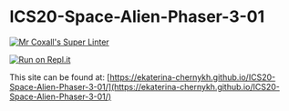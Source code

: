 # ICS20-Space-Alien-Phaser-3-01

[![Mr Coxall's Super Linter](https://github.com/ekaterina-chernykh/ICS20-Space-Alien-Phaser-3-01/workflows/Mr%20Coxall's%20Super%20Linter/badge.svg)](https://github.com/ekaterina-chernykh/ICS20-Space-Alien-Phaser-3-01/actions)

[![Run on Repl.it](https://repl.it/badge/github/ekaterina-chernykh/ICS20-Space-Alien-Phaser-3-01)](https://repl.it/github/ekaterina-chernykh/ICS20-Space-Alien-Phaser-3-01)

This site can be found at: [https://ekaterina-chernykh.github.io/ICS20-Space-Alien-Phaser-3-01/](https://ekaterina-chernykh.github.io/ICS20-Space-Alien-Phaser-3-01/)
